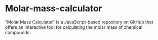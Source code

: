 # Molar-mass-calculator
"Molar Mass Calculator" is a JavaScript-based repository on GitHub that offers an interactive tool for calculating the molar mass of chemical compounds.
